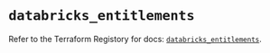# `databricks_entitlements`

Refer to the Terraform Registory for docs: [`databricks_entitlements`](https://registry.terraform.io/providers/databricks/databricks/1.29.0/docs/resources/entitlements).
